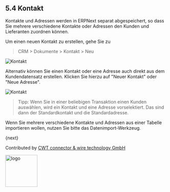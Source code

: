 ## 5.4 Kontakt

Kontakte und Adressen werden in ERPNext separat abgespeichert, so dass Sie mehrere verschiedene Kontakte oder Adressen den Kunden und Lieferanten zuordnen können.

Um einen neuen Kontakt zu erstellen, gehe Sie zu

> CRM > Dokumente > Kontakt > Neu

<img class="screenshot" alt="Kontakt" src="{{docs_base_url}}/assets/img/crm/contact.png">

Alternativ können Sie einen Kontakt oder eine Adresse auch direkt aus dem Kundendatensatz erstellen. Klicken Sie hierzu auf "Neuer Kontakt" oder "Neue Adresse".

<img class="screenshot" alt="Kontakt" src="{{docs_base_url}}/assets/img/crm/contact-from-cust.png">

> Tipp: Wenn Sie in einer beliebigen Transaktion einen Kunden auswählen, wird ein Kontakt und eine Adresse vorselektiert. Das sind dann der Standardkontakt und die Standardadresse.

Wenn Sie mehrere verschiedene Kontakte und Adressen aus einer Tabelle importieren wollen, nutzen Sie bitte das Datenimport-Werkzeug.

{next}

Contributed by <A HREF="http://www.cwt-kabel.de">CWT connector & wire technology GmbH</A>

<A HREF="http://www.cwt-kabel.de"><IMG alt="logo" src="http://www.cwt-assembly.com/sites/all/images/logo.png" height=100></A>

